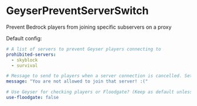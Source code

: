 # GeyserPreventServerSwitch
Prevent Bedrock players from joining specific subservers on a proxy

Default config:
```yaml
# A list of servers to prevent Geyser players connecting to
prohibited-servers:
  - skyblock
  - survival

# Message to send to players when a server connection is cancelled. Set blank or comment out to disable
message: "You are not allowed to join that server! :("

# Use Geyser for checking players or Floodgate? (Keep as default unless Geyser is not on your server)
use-floodgate: false
```
